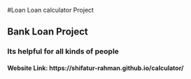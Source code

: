 #Loan Loan calculator Project
<h2> Bank Loan Project </h2>
<h3> Its helpful for all kinds of people </h3>
<h4> Website Link: https://shifatur-rahman.github.io/calculator/  </h4>
